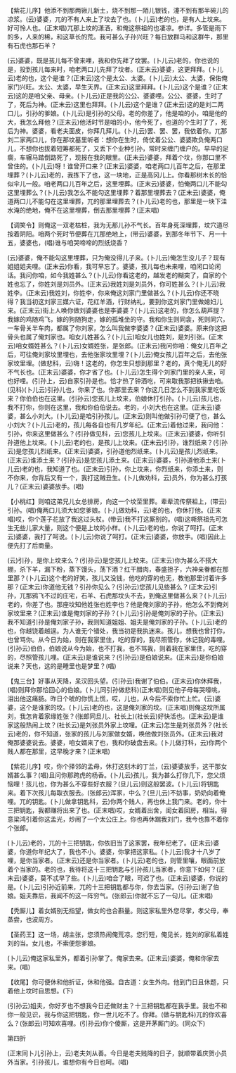 <!-- { "loadSidebar": true } -->
【紫花儿序】他添不到那两锹儿新土，烧不到那一陌儿银钱，瀽不到有那半碗儿的凉浆。(云)婆婆，兀的不有人来上了坟去了也。(卜儿云)老的也，是有人上坟来。好可怜人也。(正末唱)兀那上坟的潇洒，和俺这祭祖的也凄凉。参详。多管是雨下的多，人来的稀，和这草长的荒。我可甚么子孙兴旺？每日放群马和这群牛，那里有石虎也那石羊？

(云)婆婆，既是孩儿每不曾来哩，我和你先拜了坟罢。(卜儿云)老的，你也说的是，投到孩儿每来时，咱老两口儿先拜了坟者。(正末云)婆婆，这更拜拜。(卜儿云)老的也，这个是谁？(正末云)这个是太公、太婆。(卜儿云)太公、太婆，保佑俺家门兴旺。太公、太婆，早生天界。(正末云)这里拜拜。(卜儿云)这个是谁？(正末云)这的是咱父亲、母亲。(卜儿云)正是我的公公、婆婆哩。公公、婆婆，生时了了，死后为神。(正末云)这里也拜拜。(卜儿云)这个是谁？(正末云)这的是刘二两口儿，引孙的爹娘。(卜儿云)是引孙的父母。老的你差了，他是咱的小，咱是他的大，我怎么拜他？(正末云)他活时节是咱的小，他今死了，也道的个生时了了，死后为神。婆婆，看老夫面皮，你拜几拜儿。(卜儿云)罢、罢、罢，我依着你。兀那刘二家两口儿，你在那坟墓里听者：想你在生时，倚仗着公公、婆婆欺负俺两口儿，不想你也拔着短筹都死了，又丢下个业种引孙，常时来缠门缠户的。早早的足瘸，车辗马踏倒路死了，现报在我的眼里。(正未云)婆婆，拜着个坟，你那口里不曾住的。(卜儿云)呀！谁曾开口来？(正末云)婆婆，咱老两口儿百年之后，在那里埋葬？(卜儿云)老的，我拣下了也，这一块地，正是高冈儿上。你看那树木长的恰似伞儿一般。咱老两口儿百年之后，这里埋葬。(正末云)婆婆，怕俺两口儿不能勾这里埋葬么？(卜儿云)我怎么不能勾这里埋葬？着那里埋葬去？(正末云)婆婆，俺道两口儿不能勾在这里埋葬，兀的那里埋葬去？(卜儿云)老的也，那里是一块下洼水淹的绝地，俺不在这里埋葬，倒去那里埋葬？(正末唱)

【调笑令】则俺这一双老枯桩，我为无那儿孙不气长。百年身死深埋葬，坟穴道尽按着阴阳。咱两个死时节便葬在兀那绝地上，(带云)婆婆，到那冬年节下、月一十五，婆婆也，(唱)谁与咱哭啼啼的烈纸烧香？

(云)婆婆，俺不能勾这里埋葬，只为俺没得儿子来。(卜儿云)俺怎生没儿子？现有姐姐姐夫哩。(正末云)你看，我可早忘了。婆婆，孩儿每也未来哩，咱闲口论闲话。我问你咱，如今我姓甚么？(卜儿云)你看这老的，越发老的糊突了，自家的个姓也忘了，你姓刘是刘员外。(正末云)我姓刘是刘员外，你可姓甚么？(卜儿云)我姓李。(正末云)我姓刘，你姓李，你来俺这刘家门里做甚么？(卜儿云)你还不晓得？我当初这刘家三媒六证，花红羊酒，行财纳礼，要到你这刘家门里做媳妇儿来。(正末云)街上人唤你做刘婆婆也是李婆婆？(卜儿云)这老的，你怎么葫芦提？我嫁的鸡随鸡飞，嫁的狗随狗走，嫁的孤堆坐的守。我和你生则同衾，死则同穴，一车骨关半车肉，都属了你刘家，怎么叫我做李婆婆？(正末云)婆婆。原来你这把骨头也属了俺刘家也。咱女儿姓甚么？(卜儿云)咱女儿也姓刘，是刘引张。(正末云)咱女婿姓甚么？(卜儿云)女婿姓张，是张郎。(正末云)我问你咱：俺女儿百年之后，可往俺刘家坟里埋也，去他张家坟里埋？(卜儿云)俺女孩儿百年之后，去他张家坟里埋。(做悲科，云)嗨！这老的，你怎生只想到那里？老的，真个俺无儿的好不气长也。(正末云)婆婆，你才省了也。(卜儿云)怎生得个刘家门里的亲人来，可也好哩。(引孙上，云)自家引孙是也。恰才热了钟酒吃，可来取我那把铁锹去咱。(见科)(卜儿云)引孙儿也，你来了也。你那里去来？你这几日怎么不到我家里吃饭来？你伯伯也在这里。(引孙云)您孩儿上坟来，伯娘休打引孙。(卜儿云)孩儿也，我不打你，你则在这里，我和你伯伯说去。老的，小刘大也在这里。(正末云)婆婆，甚么小刘大。(卜儿云)是咱引孙孩儿。(正末云)则叫他做引孙可便了也，甚么小刘大？(卜儿云)老的，孩儿每各自也有几岁年纪。(正末云)着他过来，我问他：引孙，你来这里做甚么？(引孙做见科，云)您孩儿上坟来。(正末云)婆婆，你听引孙道他上坟来。(卜儿云)老的也，是孩儿上坟来。(正末云)引孙，谁烈纸来？(引孙云)是您孩儿烈纸来。(正末云)婆婆，引孙道他烈纸来。(卜儿云)是孩儿烈纸来。(正末云)谁添土来？(引孙云)是您孩儿添土来。(正末云)婆婆，引孙道他添土来(卜儿云)老的也，我知道了也。(正末云)引孙，你上坟来，你烈纸来，你添土来，则不你来，你背后又有一个，我打这贼丑生。(卜儿做劝科，云)员外，你为甚么打孩儿？(正末云)婆婆放手。(唱)

【小桃红】则咱这弟兄儿女总排房，向这一个坟茔里葬。辈辈流传祭祖上，(带云)引孙。(唱)俺两口儿须大如您爹娘。(卜儿做劝科，云)老的也，你休打他。(正末唱)哎，你个莲子花放了我这过头杖。(带云)我不打这厮别的。(唱)这嘶祭祖先可怎生无些儿家大量，则这个便是上坟的小样。(卜儿云)老的也，你说了呵打。(正末云)婆婆，我打了呵说。(卜儿云)你说了呵打。(正末云)婆婆，你放手。(唱)因此上便先打了后商量。

(云)引孙，是你上坟来么？(引孙云)是您孩儿上坟来。(正末云)你为甚么不搭大棚，杀下羊，漏下粉，蒸下馒头，荡下酒？红干腊肉，春盛担子，六神亲眷都在那里那？(卜儿云)这个老的好笑，孩儿又没钱，他吃的穿的也无，教他那里讨着许多那？(正末云)你道他无钱？引孙你见么？(引孙云)您孩儿见些甚么？(正末云)引孙，兀那鸦飞不过的庄宅，石羊、石虎那坟头不去，到俺这里做甚么来？(卜儿云)老的，你差了也。那座坟知他姓张也姓李也？他是俺刘家的子孙，他怎么不到俺刘家坟里来？(正末云)谁是俺刘家的子孙？(卜儿云)引孙是俺刘家的子孙。(正末云)我不知道引孙是俺刘家子孙，我则知道姐姐、姐夫是俺刘家的子孙。(卜儿云)老的也，你越饶着越逞。为人谁无个错处，我当初是我执迷来。孩儿，想我也曾打你，也曾骂你。从今日为始，则在我家里住，吃的穿的，我尽照管你，休记我的毒哩。(引孙云)伯伯，伯娘说从今为始，也不打我，也不骂我，则着我在家里住，吃的穿的，尽照管孩儿哩。(正末云)是谁说来？(引孙云)是伯娘说来。(正末云)是你伯娘说来？天也，这的是睡里也是梦里？(唱)

【鬼三台】好事从天降，呆汉回头望。(引孙云)我谢了伯伯。(正末云)你休拜我，(唱)则拜你那恰回心的伯娘。(卜儿同引孙做悲科)(正末唱)则见他子母每哭嚎咷，泪出他这痛肠。昨日个唬的你慌上慌，哎，儿也，从今后不索你忙上忙。(云)婆婆，这个是谁家的坟。(卜儿云)老的也，这是俺刘家的坟。(正末唱)则俺这坟所属刘，我怎肯着家缘姓张？(张郎同旦儿、社长上)(社长云)好快活也。(正末云)是谁家这般热闹上坟？(社长云)是刘张员外家上坟哩。(正末云)怎生是刘张员外？(社长云)老的，你不知道，张家的孩儿与刘家做女婿，唤他做刘张员外。(正末云)我对俺那婆婆说去。婆婆，咱女婿来了也，我和你破盘去来。(卜儿做打科，云)你两个贱人都在那里，这早晚才来？(正末唱)

【紫花儿序】哎，你个择邻的孟母，休打这刻木的丁兰，(云)婆婆放手，这干那女婿甚么事？(唱)且问你那跨虎的杨香。(卜儿云)孩儿，我为甚么打你几下，您父烦恼哩！孩儿也，你为甚么不穿些好衣服？(旦儿云)则这般罢波。(卜儿云)将钥匙来。着下次孩儿每取衣服去。(张郎云)浑家，中么？(旦儿云)不妨事，奶奶向着俺哩。兀的钥匙。(卜儿做拿钥匙科，云)你两个贱人，再也休上我门来。老的，你十三把钥匙，我都赚将出来了也。(正末唱)哎，女婿着出舍，闺女着回房，相当。得意梁鸿引着你这孟光，炒闹了一个太公庄上。你也再休踹我刘门，我今也靠不着你个张郎。

(卜儿云)老的，兀的十三把钥匙，你依旧当了这家罢，我年纪老了。(正末云)婆婆，你道你年纪大了，我也不小。婆婆，你掌把这家私。(卜儿云)我才十八岁了哩，是你当家者。(正末云)还是你当家者。(卜儿云)老的也，则管里嚷，眼面前放着个当家的。老的也，我待将这十三把钥匙与引孙孩儿当家者，你意下如何？(正末云)婆婆，莫不忒早了些。(卜儿云)咱合了眼，可迟了也。(正末云)婆婆，你说的是。(卜儿云)引孙近前来，兀的十三把钥匙都与你，你去当家。(引孙云)谢了伯娘。姐夫靠后，我闻不的这一阵穷气。(张郎云)你就不忘了一句儿。(正末唱)

【秃厮儿】着女婿别无指望，做女的也合斟量。则这家私里外您尽掌，孝父母，奉蒸尝，也波周方。

【圣药王】这一场，胡主张，您须热闹俺荒凉。您行短，俺见长，姓刘的家私着姓刘的当。女儿也，不索便怨爹娘。

(卜儿云)俺这家私里外，都着引孙掌了。俺家去来。(正末云)婆婆，俺和你家去来。(唱)

【收尾】你可便休和他折证，休和他强。自古道：女生外向。他到门日且休题，只着他上坟时自思想。(下)

(引孙云)姐夫，你好歹也不想我今日还做财主？十三把钥匙都在我手里。我也不和你一般见识，我与你这把钥匙，你一世儿吃不了。你拜。(做与钥匙科)兀的你欢喜么？(张郎云)可知欢喜哩。(引孙云)你个傻厮，这是开茅厮门的。(同众下)


第四折

(正末同卜儿引孙上，云)老夫刘从善。今日是老夫贱降的日子，就顺带着庆贺小员外当家。引孙孩儿，谁想你有今日也呵。(唱)

